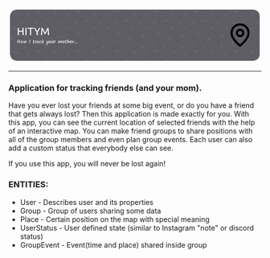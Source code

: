 ![](./docs/imgs/github-header-image.png)

---

### Application for tracking friends (and your mom).

Have you ever lost your friends at some big event, or do you have a friend that gets always lost? Then this application is made exactly for you. With this app, you can see the current location of selected friends with the help of an interactive map. You can make friend groups to share positions with all of the group members and even plan group events. Each user can also add a custom status that everybody else can see.

If you use this app, you will never be lost again!

### ENTITIES:

- User - Describes user and its properties
- Group - Group of users sharing some data
- Place - Certain position on the map with special meaning
- UserStatus - User defined state (similar to Instagram "note" or discord status)
- GroupEvent - Event(time and place) shared inside group
